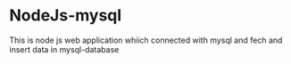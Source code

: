 # NodeJs-mysql
This is node js web application whiich connected with mysql and fech and insert data in mysql-database
